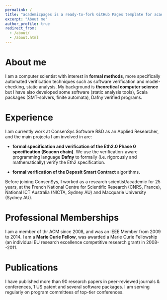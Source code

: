 ```yaml
---
permalink: /
title: "academicpages is a ready-to-fork GitHub Pages template for academic personal websites"
excerpt: "About me"
author_profile: true
redirect_from: 
  - /about/
  - /about.html
---
```


About me
=========

I am a computer scientist with interest in **formal methods**,  more specifically automated verification techniques such as software verification and model-checking, static analysis. 
My background is **theoretical computer science** but I have also developed some software (static analysis tools), Scala packages (SMT-solvers, finite automata), Dafny verified programs.

Experience 
=====

I am currently work at ConsenSys Software R&D as an Applied Researcher, and the main projecta I am involved in are:

- **formal specification and verification of the Eth2.0 Phase 0 specification (Beacon chain)**. We use the verification-aware programming language **Dafny** to formally (i.e. rigorously and mathematically) verify the  Eth2 specification.

- **formal verification of the Deposit Smart Contract** algorithms.

Before joining ConsenSys, I worked as a research scientist/academic for 25 years, at the French National Centre for Scientific Research (CNRS, France), National ICT Australia (NICTA, Sydney AU) and Macquarie University (Sydney AU). 

Professional Memberships
======

I am a member of thr ACM since 2008, and was an IEEE Member from 2009 to 2014.
I am a **Marie Curie Fellow**, was awarded a Marie Curie Fellowship (an individual EU research excellence competitive research grant) in 2008--2011. 

Publications
=====
I have published more than 90 research papers in peer-reviewed journals & conferences, 1 US patent and several software packages.
I am serving regularly on program committees of top-tier conferences.



